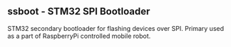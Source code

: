 ssboot - STM32 SPI Bootloader
--------------------------------------------

STM32 secondary bootloader for flashing devices over SPI. Primary used as a part
of RaspberryPi controlled mobile robot.

